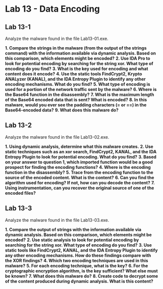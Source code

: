 # Lab 13 - Data Encoding

## Lab 13-1

Analyze the malware found in the file Lab13-01.exe.

**1. Compare the strings in the malware (from the output of the strings command) with the information available via dynamic analysis. Based on this comparison, which elements might be encoded?**
**2. Use IDA Pro to look for potential encoding by searching for the string xor. What type of encoding do you find?**
**3. What is the key used for encoding and what content does it encode?**
**4. Use the static tools FindCrypt2, Krypto ANALyzer (KANAL), and the IDA Entropy Plugin to identify any other encoding mechanisms. What do you find?**
**5. What type of encoding is used for a portion of the network traffic sent by the malware?**
**6. Where is the Base64 function in the disassembly?**
**7. What is the maximum length of the Base64 encoded data that is sent? What is encoded?**
**8. In this malware, would you ever see the padding characters (= or ==) in the Base64-encoded data?**
**9. What does this malware do?**

## Lab 13-2

Analyze the malware found in the file Lab13-02.exe.

**1. Using dynamic analysis, determine what this malware creates.**
**2. Use static techniques such as an xor search, FindCrypt2, KANAL, and the IDA Entropy Plugin to look for potential encoding. What do you find?**
**3. Based on your answer to question 1, which imported function would be a good prospect for finding the encoding functions?**
**4. Where is the encoding function in the disassembly?**
**5. Trace from the encoding function to the source of the encoded content. What is the content?**
**6. Can you find the algorithm used for encoding? If not, how can you decode the content?**
**7. Using instrumentation, can you recover the original source of one of the encoded files?**

## Lab 13-3

Analyze the malware found in the file Lab13-03.exe.

**1. Compare the output of strings with the information available via dynamic analysis. Based on this comparison, which elements might be encoded?**
**2. Use static analysis to look for potential encoding by searching for the string xor. What type of encoding do you find?**
**3. Use static tools like FindCrypt2, KANAL, and the IDA Entropy Plugin to identify any other encoding mechanisms. How do these findings compare with the XOR findings?**
**4. Which two encoding techniques are used in this malware?**
**5. For each encoding technique, what is the key?**
**6. For the cryptographic encryption algorithm, is the key sufficient? What else must be known?**
**7. What does this malware do?**
**8. Create code to decrypt some of the content produced during dynamic analysis. What is this content?**